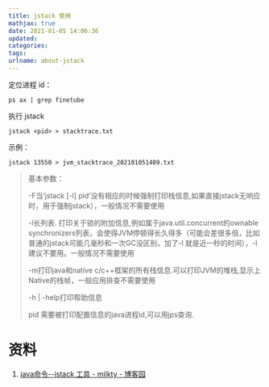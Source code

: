 ```yaml
---
title: jstack 使用
mathjax: true
date: 2021-01-05 14:06:36
updated:
categories:
tags:
urlname: about-jstack
---
```




<!-- more -->

定位进程 id：

```
ps ax | grep finetube
```

执行 jstack

```
jstack <pid> > stacktrace.txt
```

示例：

```
jstack 13550 > jvm_stacktrace_202101051409.txt
```





> 基本参数：
>
> -F当’jstack [-l] pid’没有相应的时候强制打印栈信息,如果直接jstack无响应时，用于强制jstack），一般情况不需要使用
>
> -l长列表. 打印关于锁的附加信息,例如属于java.util.concurrent的ownable synchronizers列表，会使得JVM停顿得长久得多（可能会差很多倍，比如普通的jstack可能几毫秒和一次GC没区别，加了-l 就是近一秒的时间），-l 建议不要用。一般情况不需要使用
>
> -m打印java和native c/c++框架的所有栈信息.可以打印JVM的堆栈,显示上Native的栈帧，一般应用排查不需要使用
>
> -h | -help打印帮助信息
>
> pid 需要被打印配置信息的java进程id,可以用jps查询.







# 资料

1. [java命令--jstack 工具 - milkty - 博客园](https://www.cnblogs.com/kongzhongqijing/articles/3630264.html)